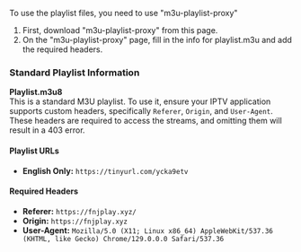 To use the playlist files, you need to use "m3u-playlist-proxy"

1. First, download "m3u-playlist-proxy" from this page.
2. On the "m3u-playlist-proxy" page, fill in the info for playlist.m3u and add the required headers.

### Standard Playlist Information

**Playlist.m3u8**  
This is a standard M3U playlist. To use it, ensure your IPTV application supports custom headers, specifically `Referer`, `Origin`, and `User-Agent`. These headers are required to access the streams, and omitting them will result in a 403 error.

#### Playlist URLs
- **English Only:** `https://tinyurl.com/ycka9etv`

#### Required Headers
- **Referer:** `https://fnjplay.xyz/`
- **Origin:** `https://fnjplay.xyz`
- **User-Agent:** `Mozilla/5.0 (X11; Linux x86_64) AppleWebKit/537.36 (KHTML, like Gecko) Chrome/129.0.0.0 Safari/537.36`
